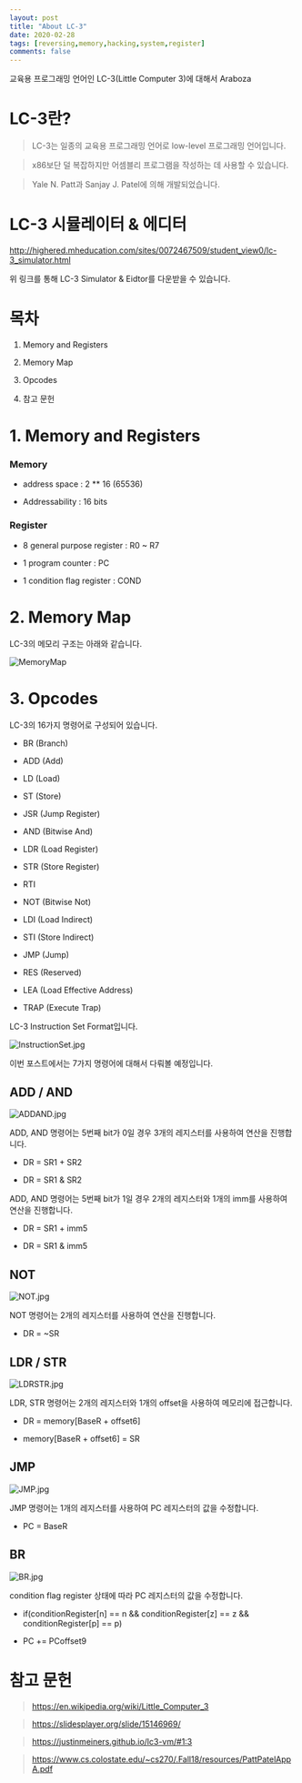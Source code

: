 ```yaml
---
layout: post
title: "About LC-3"
date: 2020-02-28   
tags: [reversing,memory,hacking,system,register]
comments: false
---
```


교육용 프로그래밍 언어인 
LC-3(Little Computer 3)에 대해서 Araboza








# LC-3란?



> LC-3는 일종의 교육용 프로그래밍 언어로 low-level 프로그래밍 언어입니다.



> x86보단 덜 복잡하지만 어셈블리 프로그램을 작성하는 데 사용할 수 있습니다.



> Yale N. Patt과 Sanjay J. Patel에 의해 개발되었습니다.




# LC-3 시뮬레이터 & 에디터






http://highered.mheducation.com/sites/0072467509/student_view0/lc-3_simulator.html



위 링크를 통해 LC-3 Simulator & Eidtor를 다운받을 수 있습니다.






# 목차






1. Memory and Registers



2. Memory Map



3. Opcodes

 

4. 참고 문헌






# 1. Memory and Registers




### Memory



- address space : 2 ** 16 (65536)

- Addressability : 16 bits



### Register



- 8 general purpose register : R0 ~ R7

- 1 program counter : PC

- 1 condition flag register : COND




# 2. Memory Map




LC-3의 메모리 구조는 아래와 같습니다.



![MemoryMap](/_posts/img/MemoryMap.jpg)




# 3. Opcodes





LC-3의 16가지 명령어로 구성되어 있습니다.



- BR (Branch)

- ADD (Add)

- LD (Load)

- ST (Store)

- JSR (Jump Register)

- AND (Bitwise And)

- LDR (Load Register)

- STR (Store Register)

- RTI 

- NOT (Bitwise Not)

- LDI (Load Indirect)

- STI (Store Indirect)

- JMP (Jump)

- RES (Reserved)

- LEA (Load Effective Address)

- TRAP (Execute Trap)



LC-3 Instruction Set Format입니다.



![InstructionSet.jpg](/_posts/img/InstructionSet.jpg)



이번 포스트에서는 7가지 명령어에 대해서  다뤄볼 예정입니다.



## ADD / AND 




![ADDAND.jpg](/_posts/img/ADDAND.jpg)



ADD, AND 명령어는 5번째 bit가 0일 경우 3개의 레지스터를 사용하여 연산을 진행합니다.



- DR = SR1 + SR2

- DR = SR1 & SR2



ADD, AND 명령어는 5번째 bit가 1일 경우 2개의 레지스터와 1개의 imm를 사용하여 연산을 진행합니다.



- DR = SR1 + imm5

- DR = SR1 & imm5





## NOT



![NOT.jpg](/_posts/img/NOT.jpg)



NOT 명령어는 2개의 레지스터를 사용하여 연산을 진행합니다.



- DR = ~SR



## LDR / STR




![LDRSTR.jpg](/_posts/img/LDRSTR.jpg)



LDR, STR 명령어는 2개의 레지스터와 1개의 offset을 사용하여 메모리에 접근합니다.



- DR = memory[BaseR + offset6]

- memory[BaseR + offset6] = SR





## JMP





![JMP.jpg](/_posts/img/JMP.jpg)



JMP 명령어는 1개의 레지스터를 사용하여 PC 레지스터의 값을 수정합니다.



- PC = BaseR




## BR





![BR.jpg](/_posts/img/BR.jpg)



condition flag register 상태에 따라 PC 레지스터의 값을 수정합니다.



- if(conditionRegister[n] == n &&  conditionRegister[z] == z && conditionRegister[p] == p)

-   PC += PCoffset9




# 참고 문헌




> https://en.wikipedia.org/wiki/Little_Computer_3



> https://slidesplayer.org/slide/15146969/



> https://justinmeiners.github.io/lc3-vm/#1:3



> https://www.cs.colostate.edu/~cs270/.Fall18/resources/PattPatelAppA.pdf
